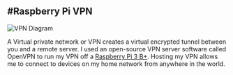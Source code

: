 #Raspberry Pi VPN
---
![VPN Diagram](\img\VPN.jpg)

A Virtual private network or VPN creates a virtual encrypted tunnel between you and a remote server.  I used an open-source VPN server software called OpenVPN to run my VPN off a [Raspberry Pi 3 B+](https://amzn.to/2PQSVmL "Raspberry Pi 3 B+").  Hosting my VPN allows me to connect to devices on my home network from anywhere in the world.

<!--<div id="amzn-assoc-ad-f7e9c181-005b-4bb6-9d54-7952d3c68cdb"></div><script async src="//z-na.amazon-adsystem.com/widgets/onejs?MarketPlace=US&adInstanceId=f7e9c181-005b-4bb6-9d54-7952d3c68cdb"></script>-->